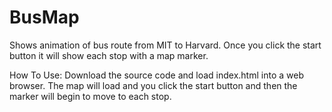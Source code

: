 # BusMap

Shows animation of bus route from MIT to Harvard.  Once you click the start button it will show each stop with a map marker.

How To Use:  Download the source code and load index.html into a web browser.  The map will load and you click the start button and then the marker will begin to move to each stop.
